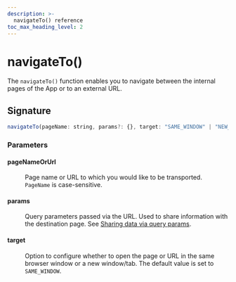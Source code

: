 ```yaml
---
description: >-
  navigateTo() reference
toc_max_heading_level: 2
---
```


# navigateTo()

The `navigateTo()` function enables you to navigate between the internal pages of the App or to an external URL. 


## Signature

```javascript
navigateTo(pageName: string, params?: {}, target: "SAME_WINDOW" | "NEW_WINDOW"): Promise
```

### Parameters

#### pageNameOrUrl

<dd>

Page name or URL to which you would like to be transported. `PageName` is case-sensitive.

</dd>

#### params

<dd>

Query parameters passed via the URL. Used to share information with the destination page. See [Sharing data via query params](/advanced-concepts/sharing-data-across-pages#sharing-data-via-query-params).

</dd>

#### target

<dd>


Option to configure whether to open the page or URL in the same browser window or a new window/tab. The default value is set to `SAME_WINDOW`.

</dd>


